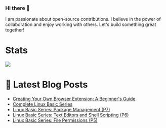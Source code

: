 ### Hi there 👋

I am passionate about open-source contributions. I believe in the power of collaboration and enjoy working with others. Let's build something great together!

# Stats
<img 
   src="https://github-readme-stats.vercel.app/api?username=Abhishek-569&show_icons=true&theme=blue-green&show_owner=true" 
/>

# 📩 Latest Blog Posts 
<!-- BLOG-POST-LIST:START -->
- [Creating Your Own Browser Extension: A Beginner&#39;s Guide](https://abhishek569.hashnode.dev/creating-your-own-browser-extension-a-beginners-guide)
- [Complete Linux Basic Series](https://abhishek569.hashnode.dev/complete-linux-basic-series)
- [Linux Basic Series: Package Management &lpar;P7&rpar;](https://abhishek569.hashnode.dev/linux-basic-series-package-management-p7)
- [Linux Basic Series: Text Editors and Shell Scripting &lpar;P6&rpar;](https://abhishek569.hashnode.dev/linux-basic-series-text-editors-and-shell-scripting-p6)
- [Linux Basic Series: File Permissions &lpar;P5&rpar;](https://abhishek569.hashnode.dev/linux-basic-series-file-permissions-p5)
<!-- BLOG-POST-LIST:END -->

<!--
**Abhishek-569/Abhishek-569** is a ✨ _special_ ✨ repository because its `README.md` (this file) appears on your GitHub profile.

Here are some ideas to get you started:-

- 🔭 I’m currently working on ...
- 🌱 I’m currently learning ...
- 👯 I’m looking to collaborate on ...
- 🤔 I’m looking for help with ...
- 💬 Ask me about ...
- 📫 How to reach me: ...
- 😄 Pronouns: ...
- ⚡ Fun fact: ...
-->
